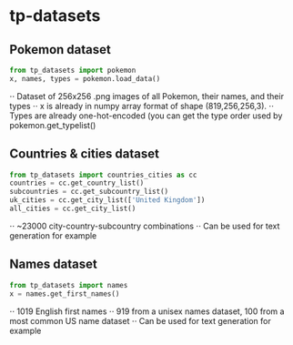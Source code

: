 # tp-datasets
## Pokemon dataset
```python
from tp_datasets import pokemon
x, names, types = pokemon.load_data()
```
⋅⋅ Dataset of 256x256 .png images of all Pokemon, their names, and their types
⋅⋅ x is already in numpy array format of shape (819,256,256,3).
⋅⋅ Types are already one-hot-encoded (you can get the type order used by pokemon.get_typelist()

## Countries & cities dataset
```python
from tp_datasets import countries_cities as cc
countries = cc.get_country_list()
subcountries = cc.get_subcountry_list()
uk_cities = cc.get_city_list(['United Kingdom'])
all_cities = cc.get_city_list()
```
⋅⋅ ~23000 city-country-subcountry combinations
⋅⋅ Can be used for text generation for example


## Names dataset
```python
from tp_datasets import names
x = names.get_first_names()
```
⋅⋅ 1019 English first names
⋅⋅ 919 from a unisex names dataset, 100 from a most common US name dataset
⋅⋅ Can be used for text generation for example
